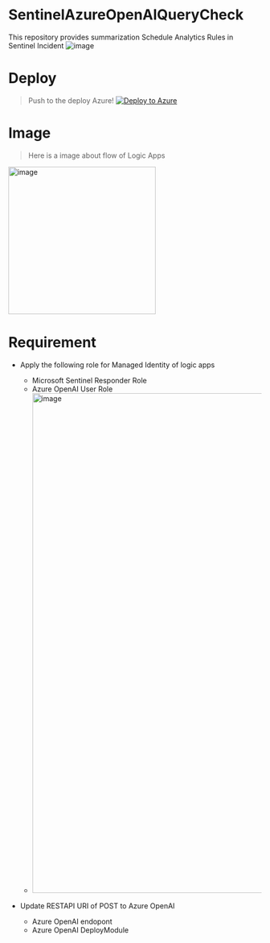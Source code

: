 # SentinelAzureOpenAIQueryCheck
This repository provides summarization Schedule Analytics Rules in Sentinel Incident
![image](https://github.com/hisashin0728/SentinelAzureOpenAIQueryCheck/assets/55295601/bd462bab-37ed-4c1e-8cf3-ae141a2706b7)

# Deploy
> Push to the deploy Azure!
[![Deploy to Azure](https://aka.ms/deploytoazurebutton)](https://portal.azure.com/#create/Microsoft.Template/uri/https%3A%2F%2Fraw.githubusercontent.com%2Fhisashin0728%2FSentinelAzureOpenAIQueryCheck%2Fmain%2FSentinelKQLAnalysisAOAI.json)

# Image
> Here is a image about flow of Logic Apps
<img width="293" alt="image" src="https://github.com/hisashin0728/SentinelAzureOpenAIQueryCheck/assets/55295601/ddc6b831-3fc0-44fe-84f1-ae4f9c321b8d">

# Requirement
- Apply the following role for Managed Identity of logic apps
  - Microsoft Sentinel Responder Role
  - Azure OpenAI User Role
  - <img width="993" alt="image" src="https://github.com/hisashin0728/SentinelAzureOpenAIQueryCheck/assets/55295601/89d151e4-feb3-42e7-ae85-38bdbea3d894">

- Update RESTAPI URI of POST to Azure OpenAI
  - Azure OpenAI endopont
  - Azure OpenAI DeployModule
